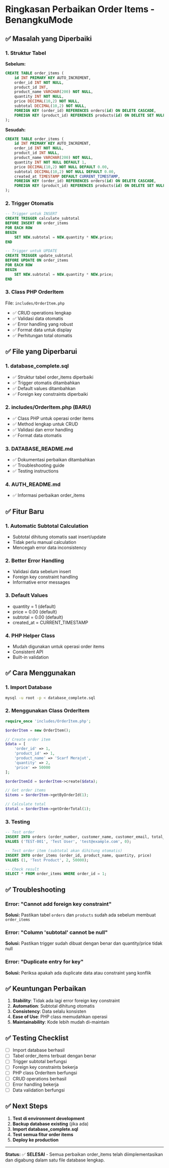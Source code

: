 # Ringkasan Perbaikan Order Items - BenangkuMode

## ✅ Masalah yang Diperbaiki

### 1. **Struktur Tabel**
**Sebelum:**
```sql
CREATE TABLE order_items (
    id INT PRIMARY KEY AUTO_INCREMENT,
    order_id INT NOT NULL,
    product_id INT,
    product_name VARCHAR(200) NOT NULL,
    quantity INT NOT NULL,
    price DECIMAL(10,2) NOT NULL,
    subtotal DECIMAL(10,2) NOT NULL,
    FOREIGN KEY (order_id) REFERENCES orders(id) ON DELETE CASCADE,
    FOREIGN KEY (product_id) REFERENCES products(id) ON DELETE SET NULL
);
```

**Sesudah:**
```sql
CREATE TABLE order_items (
    id INT PRIMARY KEY AUTO_INCREMENT,
    order_id INT NOT NULL,
    product_id INT NULL,
    product_name VARCHAR(200) NOT NULL,
    quantity INT NOT NULL DEFAULT 1,
    price DECIMAL(10,2) NOT NULL DEFAULT 0.00,
    subtotal DECIMAL(10,2) NOT NULL DEFAULT 0.00,
    created_at TIMESTAMP DEFAULT CURRENT_TIMESTAMP,
    FOREIGN KEY (order_id) REFERENCES orders(id) ON DELETE CASCADE,
    FOREIGN KEY (product_id) REFERENCES products(id) ON DELETE SET NULL
);
```

### 2. **Trigger Otomatis**
```sql
-- Trigger untuk INSERT
CREATE TRIGGER calculate_subtotal 
BEFORE INSERT ON order_items 
FOR EACH ROW 
BEGIN
    SET NEW.subtotal = NEW.quantity * NEW.price;
END

-- Trigger untuk UPDATE
CREATE TRIGGER update_subtotal 
BEFORE UPDATE ON order_items 
FOR EACH ROW 
BEGIN
    SET NEW.subtotal = NEW.quantity * NEW.price;
END
```

### 3. **Class PHP OrderItem**
File: `includes/OrderItem.php`
- ✅ CRUD operations lengkap
- ✅ Validasi data otomatis
- ✅ Error handling yang robust
- ✅ Format data untuk display
- ✅ Perhitungan total otomatis

## ✅ File yang Diperbarui

### 1. **database_complete.sql**
- ✅ Struktur tabel order_items diperbaiki
- ✅ Trigger otomatis ditambahkan
- ✅ Default values ditambahkan
- ✅ Foreign key constraints diperbaiki

### 2. **includes/OrderItem.php** (BARU)
- ✅ Class PHP untuk operasi order items
- ✅ Method lengkap untuk CRUD
- ✅ Validasi dan error handling
- ✅ Format data otomatis

### 3. **DATABASE_README.md**
- ✅ Dokumentasi perbaikan ditambahkan
- ✅ Troubleshooting guide
- ✅ Testing instructions

### 4. **AUTH_README.md**
- ✅ Informasi perbaikan order_items

## ✅ Fitur Baru

### 1. **Automatic Subtotal Calculation**
- Subtotal dihitung otomatis saat insert/update
- Tidak perlu manual calculation
- Mencegah error data inconsistency

### 2. **Better Error Handling**
- Validasi data sebelum insert
- Foreign key constraint handling
- Informative error messages

### 3. **Default Values**
- quantity = 1 (default)
- price = 0.00 (default)
- subtotal = 0.00 (default)
- created_at = CURRENT_TIMESTAMP

### 4. **PHP Helper Class**
- Mudah digunakan untuk operasi order items
- Consistent API
- Built-in validation

## ✅ Cara Menggunakan

### 1. **Import Database**
```bash
mysql -u root -p < database_complete.sql
```

### 2. **Menggunakan Class OrderItem**
```php
require_once 'includes/OrderItem.php';

$orderItem = new OrderItem();

// Create order item
$data = [
    'order_id' => 1,
    'product_id' => 1,
    'product_name' => 'Scarf Merajut',
    'quantity' => 2,
    'price' => 50000
];

$orderItemId = $orderItem->create($data);

// Get order items
$items = $orderItem->getByOrderId(1);

// Calculate total
$total = $orderItem->getOrderTotal(1);
```

### 3. **Testing**
```sql
-- Test order
INSERT INTO orders (order_number, customer_name, customer_email, total_amount) 
VALUES ('TEST-001', 'Test User', 'test@example.com', 0);

-- Test order item (subtotal akan dihitung otomatis)
INSERT INTO order_items (order_id, product_name, quantity, price) 
VALUES (1, 'Test Product', 2, 50000);

-- Check result
SELECT * FROM order_items WHERE order_id = 1;
```

## ✅ Troubleshooting

### Error: "Cannot add foreign key constraint"
**Solusi:** Pastikan tabel `orders` dan `products` sudah ada sebelum membuat `order_items`

### Error: "Column 'subtotal' cannot be null"
**Solusi:** Pastikan trigger sudah dibuat dengan benar dan quantity/price tidak null

### Error: "Duplicate entry for key"
**Solusi:** Periksa apakah ada duplicate data atau constraint yang konflik

## ✅ Keuntungan Perbaikan

1. **Stability**: Tidak ada lagi error foreign key constraint
2. **Automation**: Subtotal dihitung otomatis
3. **Consistency**: Data selalu konsisten
4. **Ease of Use**: PHP class memudahkan operasi
5. **Maintainability**: Kode lebih mudah di-maintain

## ✅ Testing Checklist

- [ ] Import database berhasil
- [ ] Tabel order_items terbuat dengan benar
- [ ] Trigger subtotal berfungsi
- [ ] Foreign key constraints bekerja
- [ ] PHP class OrderItem berfungsi
- [ ] CRUD operations berhasil
- [ ] Error handling bekerja
- [ ] Data validation berfungsi

## ✅ Next Steps

1. **Test di environment development**
2. **Backup database existing** (jika ada)
3. **Import database_complete.sql**
4. **Test semua fitur order items**
5. **Deploy ke production**

---

**Status:** ✅ **SELESAI** - Semua perbaikan order_items telah diimplementasikan dan digabung dalam satu file database lengkap. 